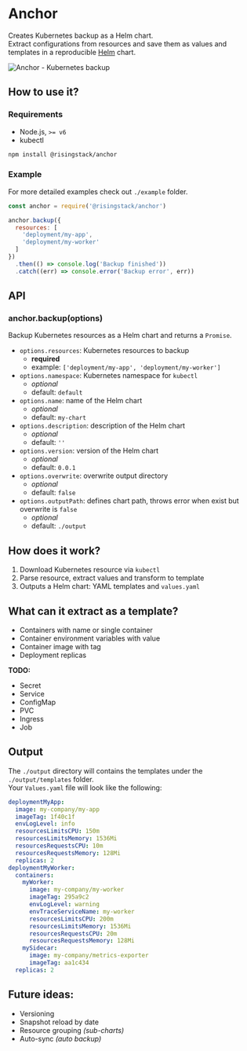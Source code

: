 # Anchor

Creates Kubernetes backup as a Helm chart.  
Extract configurations from resources and save them as values and templates in a reproducible [Helm](https://github.com/kubernetes/helm) chart.

![Anchor - Kubernetes backup](https://cloud.githubusercontent.com/assets/1764512/26036522/775a4ef2-38df-11e7-8ee0-a45e70578495.png)

## How to use it?

### Requirements

- Node.js, `>= v6`
- kubectl

```sh
npm install @risingstack/anchor
```

### Example

For more detailed examples check out `./example` folder.

```js
const anchor = require('@risingstack/anchor')

anchor.backup({
  resources: [
    'deployment/my-app',
    'deployment/my-worker'
  ]
})
  .then(() => console.log('Backup finished'))
  .catch((err) => console.error('Backup error', err))
```

## API

### anchor.backup(options)

Backup Kubernetes resources as a Helm chart and returns a `Promise`.

- `options.resources`: Kubernetes resources to backup
  - **required**
  - example: `['deployment/my-app', 'deployment/my-worker']`
- `options.namespace`: Kubernetes namespace for `kubectl`
  - *optional*
  - default: `default`
- `options.name`: name of the Helm chart
  - *optional*
  - default: `my-chart`
- `options.description`: description of the Helm chart
  - *optional*
  - default: `''`
- `options.version`: version of the Helm chart
  - *optional*
  - default: `0.0.1`
- `options.overwrite`: overwrite output directory
  - *optional*
  - default: `false`
- `options.outputPath`: defines chart path, throws error when exist but overwrite is `false`
  - *optional*
  - default: `./output`

## How does it work?

1. Download Kubernetes resource via `kubectl`
2. Parse resource, extract values and transform to template
3. Outputs a Helm chart: YAML templates and `values.yaml`

## What can it extract as a template?

- Containers with name or single container
- Container environment variables with value
- Container image with tag
- Deployment replicas

**TODO:**

 - Secret
 - Service
 - ConfigMap
 - PVC
 - Ingress
 - Job

## Output

The `./output` directory will contains the templates under the `./output/templates` folder.  
Your `Values.yaml` file will look like the following:

```yaml
deploymentMyApp:
  image: my-company/my-app
  imageTag: 1f40c1f
  envLogLevel: info
  resourcesLimitsCPU: 150m
  resourcesLimitsMemory: 1536Mi
  resourcesRequestsCPU: 10m
  resourcesRequestsMemory: 128Mi
  replicas: 2
deploymentMyWorker:
  containers:
    myWorker:
      image: my-company/my-worker
      imageTag: 295a9c2
      envLogLevel: warning
      envTraceServiceName: my-worker
      resourcesLimitsCPU: 200m
      resourcesLimitsMemory: 1536Mi
      resourcesRequestsCPU: 20m
      resourcesRequestsMemory: 128Mi
    mySidecar:
      image: my-company/metrics-exporter
      imageTag: aa1c434
  replicas: 2
```

## Future ideas:

- Versioning
- Snapshot reload by date
- Resource grouping *(sub-charts)*
- Auto-sync *(auto backup)*
